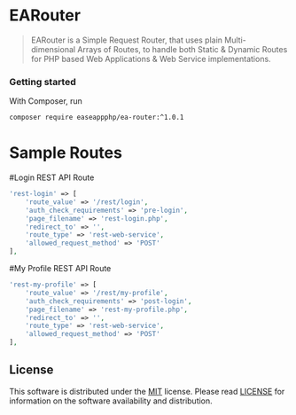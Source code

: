 # EARouter
> EARouter is a Simple Request Router, that uses plain Multi-dimensional Arrays of Routes, to handle both Static &amp; Dynamic Routes for PHP based Web Applications &amp; Web Service implementations.


### Getting started
With Composer, run

```sh
composer require easeappphp/ea-router:^1.0.1
```

# Sample Routes
#Login REST API Route
```php
'rest-login' => [
	'route_value' => '/rest/login',
	'auth_check_requirements' => 'pre-login',
	'page_filename' => 'rest-login.php',
	'redirect_to' => '',
	'route_type' => 'rest-web-service',
	'allowed_request_method' => 'POST'
],

```



#My Profile REST API Route
```php
'rest-my-profile' => [
	'route_value' => '/rest/my-profile',
	'auth_check_requirements' => 'post-login',
	'page_filename' => 'rest-my-profile.php',
	'redirect_to' => '',
	'route_type' => 'rest-web-service',
	'allowed_request_method' => 'POST'
],

```
	

## License
This software is distributed under the [MIT](https://opensource.org/licenses/MIT) license. Please read [LICENSE](https://github.com/easeappphp/PDOLight/blob/main/LICENSE) for information on the software availability and distribution.
	